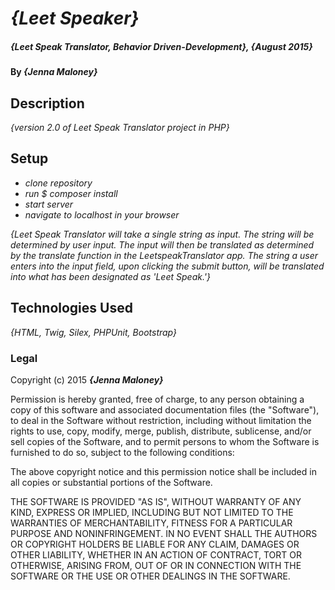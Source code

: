# _{Leet Speaker}_

##### _{Leet Speak Translator, Behavior Driven-Development}, {August 2015}_

#### By _**{Jenna Maloney}**_

## Description

_{version 2.0 of Leet Speak Translator project in PHP}_

## Setup

* _clone repository_
* _run $ composer install_
* _start server_
* _navigate to localhost in your browser_

_{Leet Speak Translator will take a single string as input. The string will be determined by user input. The input will then be translated as determined by the translate function in the LeetspeakTranslator app. The string a user enters into the input field, upon clicking the submit button, will be translated into what has been designated as 'Leet Speak.'}_

## Technologies Used

_{HTML, Twig, Silex, PHPUnit, Bootstrap}_

### Legal

Copyright (c) 2015 **_{Jenna Maloney}_**


Permission is hereby granted, free of charge, to any person obtaining a copy
of this software and associated documentation files (the "Software"), to deal
in the Software without restriction, including without limitation the rights
to use, copy, modify, merge, publish, distribute, sublicense, and/or sell
copies of the Software, and to permit persons to whom the Software is
furnished to do so, subject to the following conditions:

The above copyright notice and this permission notice shall be included in
all copies or substantial portions of the Software.

THE SOFTWARE IS PROVIDED "AS IS", WITHOUT WARRANTY OF ANY KIND, EXPRESS OR
IMPLIED, INCLUDING BUT NOT LIMITED TO THE WARRANTIES OF MERCHANTABILITY,
FITNESS FOR A PARTICULAR PURPOSE AND NONINFRINGEMENT. IN NO EVENT SHALL THE
AUTHORS OR COPYRIGHT HOLDERS BE LIABLE FOR ANY CLAIM, DAMAGES OR OTHER
LIABILITY, WHETHER IN AN ACTION OF CONTRACT, TORT OR OTHERWISE, ARISING FROM,
OUT OF OR IN CONNECTION WITH THE SOFTWARE OR THE USE OR OTHER DEALINGS IN
THE SOFTWARE.
